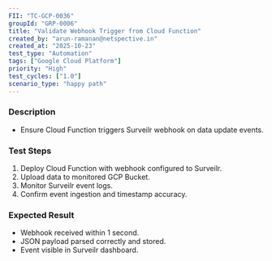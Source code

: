 ```yaml
---
FII: "TC-GCP-0036"
groupId: "GRP-0006"
title: "Validate Webhook Trigger from Cloud Function"
created_by: "arun-ramanan@netspective.in"
created_at: "2025-10-23"
test_type: "Automation"
tags: ["Google Cloud Platform"]
priority: "High"
test_cycles: ["1.0"]
scenario_type: "happy path"
---
```

### Description
- Ensure Cloud Function triggers Surveilr webhook on data update events.

### Test Steps
1. Deploy Cloud Function with webhook configured to Surveilr.  
2. Upload data to monitored GCP Bucket.  
3. Monitor Surveilr event logs.  
4. Confirm event ingestion and timestamp accuracy.

### Expected Result
- Webhook received within 1 second.  
- JSON payload parsed correctly and stored.  
- Event visible in Surveilr dashboard.
